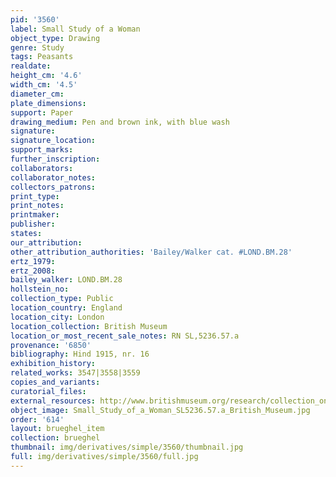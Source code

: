 ```yaml
---
pid: '3560'
label: Small Study of a Woman
object_type: Drawing
genre: Study
tags: Peasants
realdate: 
height_cm: '4.6'
width_cm: '4.5'
diameter_cm: 
plate_dimensions: 
support: Paper
drawing_medium: Pen and brown ink, with blue wash
signature: 
signature_location: 
support_marks: 
further_inscription: 
collaborators: 
collaborator_notes: 
collectors_patrons: 
print_type: 
print_notes: 
printmaker: 
publisher: 
states: 
our_attribution: 
other_attribution_authorities: 'Bailey/Walker cat. #LOND.BM.28'
ertz_1979: 
ertz_2008: 
bailey_walker: LOND.BM.28
hollstein_no: 
collection_type: Public
location_country: England
location_city: London
location_collection: British Museum
location_or_most_recent_sale_notes: RN SL,5236.57.a
provenance: '6850'
bibliography: Hind 1915, nr. 16
exhibition_history: 
related_works: 3547|3558|3559
copies_and_variants: 
curatorial_files: 
external_resources: http://www.britishmuseum.org/research/collection_online/collection_object_details.aspx?objectId=712300&partId=1&searchText=SL%2C5236.57.a&page=1
object_image: Small_Study_of_a_Woman_SL5236.57.a_British_Museum.jpg
order: '614'
layout: brueghel_item
collection: brueghel
thumbnail: img/derivatives/simple/3560/thumbnail.jpg
full: img/derivatives/simple/3560/full.jpg
---
```

